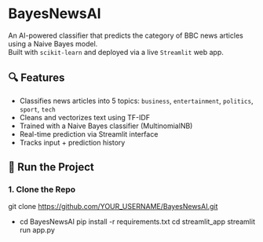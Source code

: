# BayesNewsAI

An AI-powered classifier that predicts the category of BBC news articles using a Naive Bayes model.  
Built with `scikit-learn` and deployed via a live `Streamlit` web app.

## 🔍 Features

- Classifies news articles into 5 topics: `business`, `entertainment`, `politics`, `sport`, `tech`
- Cleans and vectorizes text using TF-IDF
- Trained with a Naive Bayes classifier (MultinomialNB)
- Real-time prediction via Streamlit interface
- Tracks input + prediction history


## 🚀 Run the Project

### 1. Clone the Repo

git clone https://github.com/YOUR_USERNAME/BayesNewsAI.git
- cd BayesNewsAI
pip install -r requirements.txt
cd streamlit_app
streamlit run app.py
